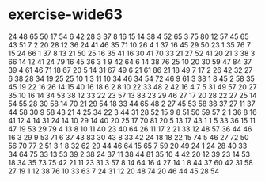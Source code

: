 # exercise-wide63
24
48
65
50
17
54
6
42
28
3
37
8
16
15
14
38
4
52
65
3
75
80
12
57
45
65
43
51
7
2
20
28
12
36
24
41
46
35
71
10
26
4
1
37
16
45
29
50
23
1
35
76
7
15
24
66
1
37
8
13
21
50
25
16
35
41
16
30
41
70
33
21
27
52
41
20
21
3
38
3
66
14
12
41
24
79
16
45
36
3
1
9
42
64
6
14
38
76
25
10
20
30
59
47
84
37
39
4
61
46
71
18
67
20
5
14
31
67
49
6
21
61
86
21
18
49
7
17
2
26
42
32
27
6
38
28
34
19
25
25
10
1
3
11
10
34
46
34
54
72
46
9
61
3
38
1
8
45
2
58
35
45
19
22
16
26
14
15
40
16
18
6
2
8
10
22
33
48
2
42
16
4
7
5
31
49
57
20
27
35
10
16
14
34
53
38
12
33
22
23
57
13
83
23
29
46
27
17
20
28
22
27
25
14
54
55
28
30
58
14
70
21
29
54
18
33
44
65
48
2
27
45
53
58
38
37
27
11
37
44
58
30
9
58
43
21
4
25
34
22
3
44
31
28
52
15
9
8
51
50
59
57
2
1
36
8
16
41
12
4
14
31
24
14
10
29
14
40
20
25
17
70
81
20
5
13
17
43
1
1
5
33
36
15
11
47
19
53
29
79
4
13
8
10
11
40
23
40
64
26
11
17
2
21
33
12
48
57
36
44
46
16
3
29
9
53
71
6
37
43
83
30
43
8
33
42
24
18
18
22
15
74
5
46
27
72
50
56
70
77
2
51
3
1
8
32
62
29
44
46
64
15
65
7
59
20
49
24
1
24
28
40
33
34
64
75
33
13
53
39
2
38
24
37
11
38
44
81
35
10
4
42
20
12
39
23
14
53
18
34
35
73
75
42
21
11
23
31
3
57
8
14
64
16
4
27
14
1
8
44
37
60
42
31
58
27
19
1
12
38
76
10
33
63
7
24
31
12
20
48
74
20
46
44
45
28
54
